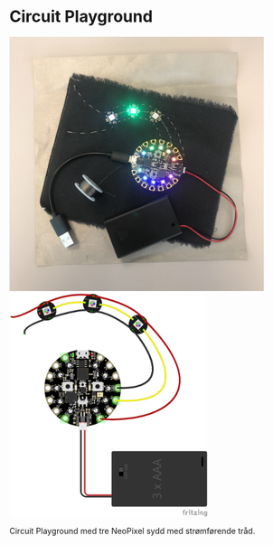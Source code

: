 # Circuit Playground

<img src="https://github.com/udirbetalab/E-tekstiler/blob/master/Circuit_Playground/circuit_playground_3_neopixel.jpg" width="450"><br>
<img src="https://github.com/udirbetalab/E-tekstiler/blob/master/Circuit_Playground/circuit_playground_3_neopixel_bb.png" width="350">

Circuit Playground med tre NeoPixel sydd med strømførende tråd.

